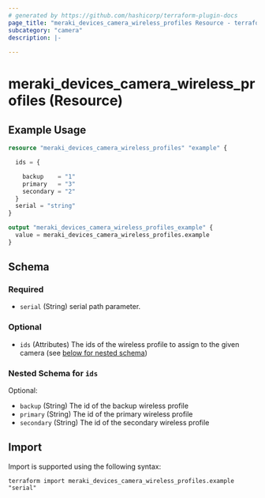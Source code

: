 ```yaml
---
# generated by https://github.com/hashicorp/terraform-plugin-docs
page_title: "meraki_devices_camera_wireless_profiles Resource - terraform-provider-meraki"
subcategory: "camera"
description: |-
  
---
```


# meraki_devices_camera_wireless_profiles (Resource)



## Example Usage

```terraform
resource "meraki_devices_camera_wireless_profiles" "example" {

  ids = {

    backup    = "1"
    primary   = "3"
    secondary = "2"
  }
  serial = "string"
}

output "meraki_devices_camera_wireless_profiles_example" {
  value = meraki_devices_camera_wireless_profiles.example
}
```

<!-- schema generated by tfplugindocs -->
## Schema

### Required

- `serial` (String) serial path parameter.

### Optional

- `ids` (Attributes) The ids of the wireless profile to assign to the given camera (see [below for nested schema](#nestedatt--ids))

<a id="nestedatt--ids"></a>
### Nested Schema for `ids`

Optional:

- `backup` (String) The id of the backup wireless profile
- `primary` (String) The id of the primary wireless profile
- `secondary` (String) The id of the secondary wireless profile

## Import

Import is supported using the following syntax:

```shell
terraform import meraki_devices_camera_wireless_profiles.example "serial"
```
